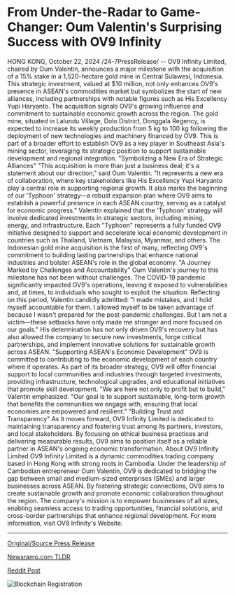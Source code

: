 # From Under-the-Radar to Game-Changer: Oum Valentin's Surprising Success with OV9 Infinity

HONG KONG, October 22, 2024 /24-7PressRelease/ -- OV9 Infinity Limited, chaired by Oum Valentin, announces a major milestone with the acquisition of a 15% stake in a 1,520-hectare gold mine in Central Sulawesi, Indonesia. This strategic investment, valued at $10 million, not only enhances OV9's presence in ASEAN's commodities market but symbolizes the start of new alliances, including partnerships with notable figures such as His Excellency Yupi Haryanto. The acquisition signals OV9's growing influence and commitment to sustainable economic growth across the region.  The gold mine, situated in Lalundu Village, Dolo District, Donggala Regency, is expected to increase its weekly production from 5 kg to 100 kg following the deployment of new technologies and machinery financed by OV9. This is part of a broader effort to establish OV9 as a key player in Southeast Asia's mining sector, leveraging its strategic position to support sustainable development and regional integration.  "Symbolizing a New Era of Strategic Alliances"  "This acquisition is more than just a business deal; it's a statement about our direction," said Oum Valentin. "It represents a new era of collaboration, where key stakeholders like His Excellency Yupi Haryanto play a central role in supporting regional growth. It also marks the beginning of our 'Typhoon' strategy—a robust expansion plan where OV9 aims to establish a powerful presence in each ASEAN country, serving as a catalyst for economic progress."  Valentin explained that the 'Typhoon' strategy will involve dedicated investments in strategic sectors, including mining, energy, and infrastructure. Each "Typhoon" represents a fully funded OV9 initiative designed to support and accelerate local economic development in countries such as Thailand, Vietnam, Malaysia, Myanmar, and others. The Indonesian gold mine acquisition is the first of many, reflecting OV9's commitment to building lasting partnerships that enhance national industries and bolster ASEAN's role in the global economy.  "A Journey Marked by Challenges and Accountability"  Oum Valentin's journey to this milestone has not been without challenges. The COVID-19 pandemic significantly impacted OV9's operations, leaving it exposed to vulnerabilities and, at times, to individuals who sought to exploit the situation. Reflecting on this period, Valentin candidly admitted: "I made mistakes, and I hold myself accountable for them. I allowed myself to be taken advantage of because I wasn't prepared for the post-pandemic challenges. But I am not a victim—these setbacks have only made me stronger and more focused on our goals."  His determination has not only driven OV9's recovery but has also allowed the company to secure new investments, forge critical partnerships, and implement innovative solutions for sustainable growth across ASEAN.  "Supporting ASEAN's Economic Development"  OV9 is committed to contributing to the economic development of each country where it operates. As part of its broader strategy, OV9 will offer financial support to local communities and industries through targeted investments, providing infrastructure, technological upgrades, and educational initiatives that promote skill development. "We are here not only to profit but to build," Valentin emphasized. "Our goal is to support sustainable, long-term growth that benefits the communities we engage with, ensuring that local economies are empowered and resilient."  "Building Trust and Transparency"  As it moves forward, OV9 Infinity Limited is dedicated to maintaining transparency and fostering trust among its partners, investors, and local stakeholders. By focusing on ethical business practices and delivering measurable results, OV9 aims to position itself as a reliable partner in ASEAN's ongoing economic transformation.  About OV9 Infinity Limited OV9 Infinity Limited is a dynamic commodities trading company based in Hong Kong with strong roots in Cambodia. Under the leadership of Cambodian entrepreneur Oum Valentin, OV9 is dedicated to bridging the gap between small and medium-sized enterprises (SMEs) and larger businesses across ASEAN. By fostering strategic connections, OV9 aims to create sustainable growth and promote economic collaboration throughout the region. The company's mission is to empower businesses of all sizes, enabling seamless access to trading opportunities, financial solutions, and cross-border partnerships that enhance regional development.  For more information, visit OV9 Infinity's Website. 

---

[Original/Source Press Release](https://www.24-7pressrelease.com/press-release/515434/from-under-the-radar-to-game-changer-oum-valentins-surprising-success-with-ov9-infinity)
                    

[Newsramp.com TLDR](https://newsramp.com/curated-news/ov9-infinity-limited-acquires-stake-in-central-sulawesi-gold-mine/a5c14f8fa4d36ee9200f1a8686e5af89) 

 



[Reddit Post](https://www.reddit.com/r/newsramp/comments/1g9cbmp/ov9_infinity_limited_acquires_stake_in_central/) 



![Blockchain Registration](https://cdn.newsramp.app/24-7PressRelease/qrcode/2410/22/mildwXtR.webp)